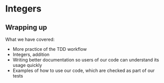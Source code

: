 # Integers

## Wrapping up

What we have covered:

- More practice of the TDD workflow
- Integers, addition
- Writing better documentation so users of our code can understand its usage quickly
- Examples of how to use our code, which are checked as part of our tests

